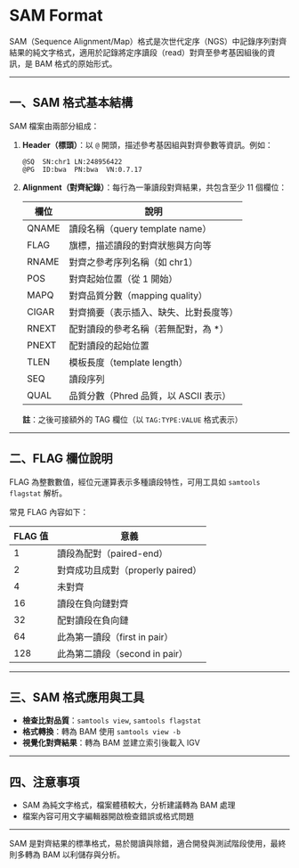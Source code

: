 # SAM Format

SAM（Sequence Alignment/Map）格式是次世代定序（NGS）中記錄序列對齊結果的純文字格式，適用於記錄將定序讀段（read）對齊至參考基因組後的資訊，是 BAM 格式的原始形式。

---

## 一、SAM 格式基本結構

SAM 檔案由兩部分組成：

1. **Header（標頭）**：以 `@` 開頭，描述參考基因組與對齊參數等資訊。例如：

   ```
   @SQ	SN:chr1	LN:248956422
   @PG	ID:bwa	PN:bwa	VN:0.7.17
   ```

2. **Alignment（對齊紀錄）**：每行為一筆讀段對齊結果，共包含至少 11 個欄位：

   | 欄位    | 說明                        |
   | ----- | ------------------------- |
   | QNAME | 讀段名稱（query template name） |
   | FLAG  | 旗標，描述讀段的對齊狀態與方向等          |
   | RNAME | 對齊之參考序列名稱（如 chr1）         |
   | POS   | 對齊起始位置（從 1 開始）            |
   | MAPQ  | 對齊品質分數（mapping quality）   |
   | CIGAR | 對齊摘要（表示插入、缺失、比對長度等）       |
   | RNEXT | 配對讀段的參考名稱（若無配對，為 \*）      |
   | PNEXT | 配對讀段的起始位置                 |
   | TLEN  | 模板長度（template length）     |
   | SEQ   | 讀段序列                      |
   | QUAL  | 品質分數（Phred 品質，以 ASCII 表示） |

   **註**：之後可接額外的 TAG 欄位（以 `TAG:TYPE:VALUE` 格式表示）

---

## 二、FLAG 欄位說明

FLAG 為整數數值，經位元運算表示多種讀段特性，可用工具如 `samtools flagstat` 解析。

常見 FLAG 內容如下：

| FLAG 值 | 意義                       |
| ------ | ------------------------ |
| 1      | 讀段為配對（paired-end）        |
| 2      | 對齊成功且成對（properly paired） |
| 4      | 未對齊                      |
| 16     | 讀段在負向鏈對齊                 |
| 32     | 配對讀段在負向鏈                 |
| 64     | 此為第一讀段（first in pair）    |
| 128    | 此為第二讀段（second in pair）   |

---

## 三、SAM 格式應用與工具

* **檢查比對品質**：`samtools view`, `samtools flagstat`
* **格式轉換**：轉為 BAM 使用 `samtools view -b`
* **視覺化對齊結果**：轉為 BAM 並建立索引後載入 IGV

---

## 四、注意事項

* SAM 為純文字格式，檔案體積較大，分析建議轉為 BAM 處理
* 檔案內容可用文字編輯器開啟檢查錯誤或格式問題

---

SAM 是對齊結果的標準格式，易於閱讀與除錯，適合開發與測試階段使用，最終則多轉為 BAM 以利儲存與分析。
